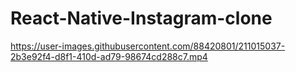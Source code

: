 # React-Native-Instagram-clone



https://user-images.githubusercontent.com/88420801/211015037-2b3e92f4-d8f1-410d-ad79-98674cd288c7.mp4




